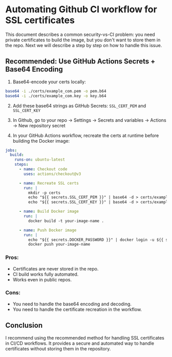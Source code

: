 # Automating Github CI workflow for SSL certificates

This document describes a common security-vs-CI problem: you need private certificates to build the image, but you don't want to store them in the repo. Next we will describe a step by step on how to handle this issue.

## Recommended: Use GitHub Actions Secrets + Base64 Encoding

1. Base64-encode your certs locally:

```sh
base64 -i ./certs/example_com.pem -o pem.b64
base64 -i ./certs/example_com.key -o key.b64
```

2. Add these base64 strings as GitHub Secrets: `SSL_CERT_PEM` and `SSL_CERT_KEY`

3. In Github, go to your repo → Settings → Secrets and variables → Actions → New repository secret

4. In your GitHub Actions workflow, recreate the certs at runtime before building the Docker image:

```yaml
jobs:
  build:
    runs-on: ubuntu-latest
    steps:
      - name: Checkout code
        uses: actions/checkout@v3

      - name: Recreate SSL certs
        run: |
          mkdir -p certs
          echo "${{ secrets.SSL_CERT_PEM }}" | base64 -d > certs/example_com.pem
          echo "${{ secrets.SSL_CERT_KEY }}" | base64 -d > certs/example_com.key

      - name: Build Docker image
        run: |
          docker build -t your-image-name .

      - name: Push Docker image
        run: |
          echo "${{ secrets.DOCKER_PASSWORD }}" | docker login -u ${{ secrets.DOCKER_USERNAME }} --password-stdin
          docker push your-image-name
```

### Pros:

- Certificates are never stored in the repo.
- CI build works fully automated.
- Works even in public repos.

### Cons:

- You need to handle the base64 encoding and decoding.
- You need to handle the certificate recreation in the workflow.

## Conclusion

I recommend using the recommended method for handling SSL certificates in CI/CD workflows. It provides a secure and automated way to handle certificates without storing them in the repository.
